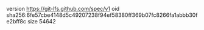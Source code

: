 version https://git-lfs.github.com/spec/v1
oid sha256:6fe57cbe4148d5c49207238f94ef58380ff369b07fc8266fa1abbb30fe2bff8c
size 54642

